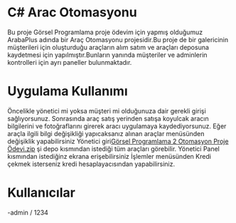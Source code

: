 # C# Arac Otomasyonu      
Bu proje Görsel Programlama proje ödevim için yapmış olduğumuz ArabaPlus adında bir Araç Otomasyonu projesidir.Bu proje de bir galericinin müşterileri için oluşturduğu araçların alım satım ve araçları deposuna kaydetmesi için yapılmıştır.Bunların yanında müşteriler ve adminlerin kontrolleri için ayrı paneller bulunmaktadır.
# Uygulama Kullanımı 
Öncelikle yönetici mi yoksa müşteri mi olduğunuza dair gerekli girişi sağlıyorsunuz. Sonrasında araç satış yerinden satışa koyulcak aracın bilgilerini ve fotoğraflarını girerek aracı uygulamaya kaydediyorsunuz.
Eğer araçla ilgili bilgi değişikliği yapıcaksanız alınan araçlar menüsünden değişiklik yapabilirsiniz
Yönetici giri[Görsel Programlama 2 Otomasyon Proje Ödevi.zip](https://github.com/BeratKaradeniz/ARAC-OTOMASYON-PROJE/files/13835130/Gorsel.Programlama.2.Otomasyon.Proje.Odevi.zip)
şi depo kısmından istediği tüm araçları görebilir.
Yönetici Panel kısmından istediğinz ekrana erişebilirsiniz
İşlemler menüsünden Kredi çekmek isterseniz kredi hesaplayacısından yapabilirsiniz.
# Kullanıcılar
-admin / 1234

